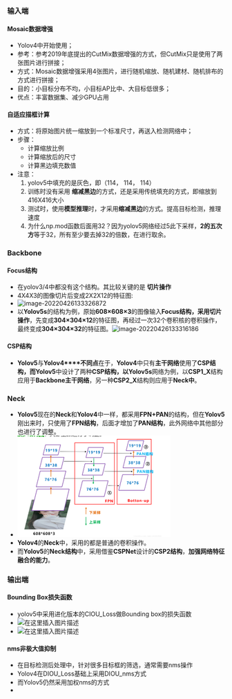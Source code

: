### 输入端

#### Mosaic数据增强

- Yolov4中开始使用；
- 参考：参考2019年底提出的CutMix数据增强的方式，但CutMix只是使用了两张图片进行拼接；
- 方式：Mosaic数据增强采用4张图片，进行随机缩放、随机建材、随机排布的方式进行拼接；
- 目的：小目标分布不均，小目标AP比中、大目标低很多；
- 优点：丰富数据集、减少GPU占用

#### 自适应描框计算

- 方式：将原始图片统一缩放到一个标准尺寸，再送入检测网络中；
- 步骤：
  - 计算缩放比例
  - 计算缩放后的尺寸
  - 计算黑边填充数值
- 注意：
  1. yolov5中填充的是灰色，即（114， 114， 114）
  2. 训练时没有采用 **缩减黑边**的方式，还是采用传统填充的方式，即缩放到416X416大小
  3. 测试时，使用**模型推理**时，才采用**缩减黑边**的方式。提高目标检测，推理速度
  4. 为什么np.mod函数后面用32？因为yolov5网络经过5此下采样，**2的五次方**等于32，所有至少要去掉32的倍数，在进行取余。



### Backbone

#### Focus结构

- 在yolov3/4中都没有这个结构。其比较关键的是 **切片操作**
- 4X4X3的图像切片后变成2X2X12的特征图:
- ![image-20220426133326872](../../%E7%AC%94%E8%AE%B0/%E5%9B%BE%E7%89%87/image-20220426133326872.png)
- 以**Yolov5s**的结构为例，原始**608×608×3**的图像输入**Focus结构，**采用**切片操作**，先变成**304×304×12**的特征图，再经过一次32个卷积核的卷积操作，最终变成**304×304×32**的特征图。![image-20220426133316186](../../%E7%AC%94%E8%AE%B0/%E5%9B%BE%E7%89%87/image-20220426133316186.png)

#### CSP结构

- **Yolov5**与**Yolov4****不同点**在于，**Yolov4**中只有**主干网络**使用了**CSP结构，**而**Yolov5**中设计了两种**CSP结构，**以**Yolov5s**网络为例，以**CSP1_X**结构应用于**Backbone主干网络**，另一种**CSP2_X**结构则应用于**Neck中**。



### Neck

- **Yolov5**现在的**Neck**和**Yolov4**中一样，都采用**FPN+PAN**的结构，但在**Yolov5**刚出来时，只使用了**FPN结构**，后面才增加了**PAN结构**，此外网络中其他部分也进行了调整。
- ![image-20220426143059335](../%E5%9B%BE%E7%89%87/image-20220426143059335.png)
- **Yolov4**的**Neck**中，采用的都是普通的卷积操作。
- 而**Yolov5**的**Neck结构**中，采用借鉴**CSPNet**设计的**CSP2结构**，**加强网络特征融合的能力**。



### 输出端

#### Bounding Box损失函数

- yolov5中采用进化版本的CIOU_Loss做Bounding box的损失函数
- ![在这里插入图片描述](../../%E7%AC%94%E8%AE%B0/%E5%9B%BE%E7%89%87/watermark,type_ZmFuZ3poZW5naGVpdGk,shadow_10,text_aHR0cHM6Ly9ibG9nLmNzZG4ubmV0L25hbjM1NTY1NTYwMA==,size_16,color_FFFFFF,t_70%23pic_center.png)
- ![在这里插入图片描述](../../%E7%AC%94%E8%AE%B0/%E5%9B%BE%E7%89%87/watermark,type_ZmFuZ3poZW5naGVpdGk,shadow_10,text_aHR0cHM6Ly9ibG9nLmNzZG4ubmV0L25hbjM1NTY1NTYwMA==,size_16,color_FFFFFF,t_70%23pic_center-16509549900756.png)



#### nms非极大值抑制

- 在目标检测后处理中，针对很多目标框的筛选，通常需要nms操作
- Yolov4在DIOU_Loss基础上采用DIOU_nms方式
- 而Yolov5仍然采用加权nms的方式
- 

